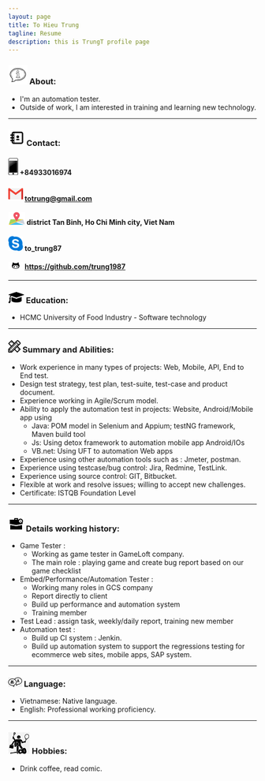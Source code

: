```yaml
---
layout: page
title: To Hieu Trung
tagline: Resume
description: this is TrungT profile page
---
```

### ![about icon](https://raw.githubusercontent.com/trung1987/trung1987.github.io/master/assets/img/about.png) About:
- I'm an automation tester. 
- Outside of work, I am interested in training and learning new technology. 
---
###  ![contact icon](https://raw.githubusercontent.com/trung1987/trung1987.github.io/master/assets/img/contact.png) Contact:
#### ![cellphone icon](https://raw.githubusercontent.com/trung1987/trung1987.github.io/master/assets/img/cellphone.png) +84933016974
#### ![email icon](https://raw.githubusercontent.com/trung1987/trung1987.github.io/master/assets/img/email.png) totrung@gmail.com
#### ![place icon](https://raw.githubusercontent.com/trung1987/trung1987.github.io/master/assets/img/place.png) district  Tan Binh, Ho Chi Minh city,  Viet Nam
#### ![skype icon](https://raw.githubusercontent.com/trung1987/trung1987.github.io/master/assets/img/skype.png) to_trung87
#### ![git icon](https://raw.githubusercontent.com/trung1987/trung1987.github.io/master/assets/img/githublogo.png) <a href="https://github.com/trung1987"> https://github.com/trung1987 </a>

---
### ![education icon](https://github.com/trung1987/trung1987.github.io/blob/master/assets/img/education.png) Education: 
- HCMC University of Food Industry -  Software technology
---
### ![skill icon](https://github.com/trung1987/trung1987.github.io/blob/master/assets/img/skill_icon.png?raw=true) Summary and Abilities:
- Work experience in many types of projects: Web, Mobile, API, End to End test. 
- Design test strategy, test plan, test-suite, test-case and product document. 
- Experience working in Agile/Scrum model.
- Ability to apply the automation test in projects: Website, Android/Mobile app using 
    * Java: POM model in Selenium and Appium; testNG framework, Maven build tool
    * Js: Using detox framework to automation mobile app Android/IOs
    * VB.net: Using UFT to automation Web apps
- Experience using other automation tools such as : Jmeter, postman.
- Experience using testcase/bug control: Jira, Redmine, TestLink.
- Experience using source control: GIT, Bitbucket.
- Flexible at work and resolve issues; willing to accept new challenges.
- Certificate: ISTQB Foundation Level
---
### ![workhistory icon](https://raw.githubusercontent.com/trung1987/trung1987.github.io/master/assets/img/workhistory.png) Details working history: 
- Game Tester : 
    + Working as game tester in GameLoft company.
    + The main role : playing game and create bug report based on our game checklist
- Embed/Performance/Automation Tester :
    + Working many roles in GCS company
    + Report directly to client
    + Build up performance and automation system
    + Training member
- Test Lead : assign task, weekly/daily report, training new member 
- Automation test : 
    + Build up CI system : Jenkin.
    + Build up automation system to support the regressions testing for ecommerce web sites, mobile apps, SAP system.

---
### ![languagé icon](https://raw.githubusercontent.com/trung1987/trung1987.github.io/master/assets/img/language.png) Language:
- Vietnamese: Native language.  
- English: Professional working  proficiency.
---
### ![hobbies icon](https://raw.githubusercontent.com/trung1987/trung1987.github.io/master/assets/img/hobbies.png) Hobbies: 
- Drink coffee, read comic.
